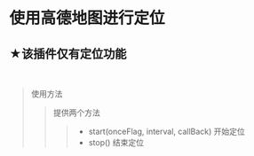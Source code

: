 ﻿使用高德地图进行定位
==========================================

★该插件仅有定位功能
------------------------------------------
<br>

>使用方法
>>提供两个方法
>>>- start(onceFlag, interval, callBack) 开始定位
>>>- stop() 结束定位
